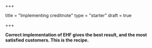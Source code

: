 +++

title = "Implementing creditnote"
type = "starter"
draft = true

+++

**Correct implementation of EHF gives the best result, and the most satisfied customers. This is the recipe.**